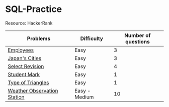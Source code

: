 # SQL-Practice
Resource: HackerRank

| Problems                                | Difficulty | Number of questions|
| ----------------------------------------| ---------- |--------------------|
| [Employees](/Employees.sql)| Easy | 3 |
| [Japan's Cities](/Japan'sCities.sql)| Easy | 3 |
| [Select Revision](/SelectRevision.sql)| Easy | 4 |
| [Student Mark](/StudentMark.sql)| Easy | 1 |
| [Type of Triangles](/TypeofTriangles.sql)| Easy | 1 |
| [Weather Observation Station](/WeatherObservationStation.sql) |  Easy - Medium | 10 |



